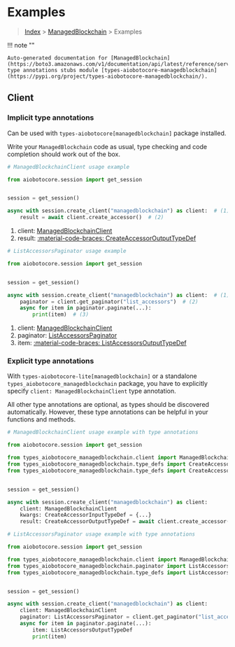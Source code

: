 # Examples

> [Index](../README.md) > [ManagedBlockchain](./README.md) > Examples

!!! note ""

    Auto-generated documentation for [ManagedBlockchain](https://boto3.amazonaws.com/v1/documentation/api/latest/reference/services/managedblockchain.html#managedblockchain)
    type annotations stubs module [types-aiobotocore-managedblockchain](https://pypi.org/project/types-aiobotocore-managedblockchain/).

## Client

### Implicit type annotations

Can be used with `types-aiobotocore[managedblockchain]` package installed.

Write your `ManagedBlockchain` code as usual,
type checking and code completion should work out of the box.



```python
# ManagedBlockchainClient usage example

from aiobotocore.session import get_session


session = get_session()

async with session.create_client("managedblockchain") as client:  # (1)
    result = await client.create_accessor()  # (2)
```

1. client: [ManagedBlockchainClient](./client.md)
2. result: [:material-code-braces: CreateAccessorOutputTypeDef](./type_defs.md#createaccessoroutputtypedef) 



```python
# ListAccessorsPaginator usage example

from aiobotocore.session import get_session


session = get_session()

async with session.create_client("managedblockchain") as client:  # (1)
    paginator = client.get_paginator("list_accessors")  # (2)
    async for item in paginator.paginate(...):
        print(item)  # (3)
```

1. client: [ManagedBlockchainClient](./client.md)
2. paginator: [ListAccessorsPaginator](./paginators.md#listaccessorspaginator)
3. item: [:material-code-braces: ListAccessorsOutputTypeDef](./type_defs.md#listaccessorsoutputtypedef) 




### Explicit type annotations

With `types-aiobotocore-lite[managedblockchain]`
or a standalone `types_aiobotocore_managedblockchain` package, you have to explicitly specify
`client: ManagedBlockchainClient` type annotation.

All other type annotations are optional, as types should be discovered automatically.
However, these type annotations can be helpful in your functions and methods.


```python
# ManagedBlockchainClient usage example with type annotations

from aiobotocore.session import get_session

from types_aiobotocore_managedblockchain.client import ManagedBlockchainClient
from types_aiobotocore_managedblockchain.type_defs import CreateAccessorOutputTypeDef
from types_aiobotocore_managedblockchain.type_defs import CreateAccessorInputTypeDef


session = get_session()

async with session.create_client("managedblockchain") as client:
    client: ManagedBlockchainClient
    kwargs: CreateAccessorInputTypeDef = {...}
    result: CreateAccessorOutputTypeDef = await client.create_accessor(**kwargs)
```



```python
# ListAccessorsPaginator usage example with type annotations

from aiobotocore.session import get_session

from types_aiobotocore_managedblockchain.client import ManagedBlockchainClient
from types_aiobotocore_managedblockchain.paginator import ListAccessorsPaginator
from types_aiobotocore_managedblockchain.type_defs import ListAccessorsOutputTypeDef


session = get_session()

async with session.create_client("managedblockchain") as client:
    client: ManagedBlockchainClient
    paginator: ListAccessorsPaginator = client.get_paginator("list_accessors")
    async for item in paginator.paginate(...):
        item: ListAccessorsOutputTypeDef
        print(item)
```


